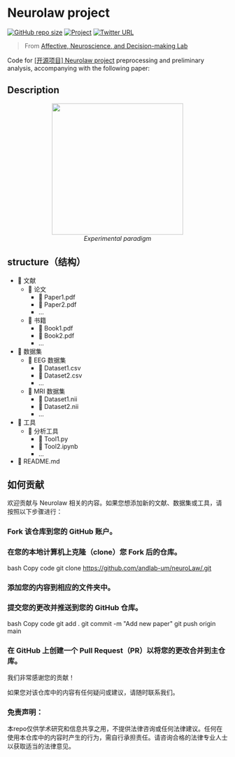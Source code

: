 # Neurolaw project

[![GitHub repo size](https://img.shields.io/github/repo-size/andlab-um/neuroLaw?color=brightgreen&logo=github)](https://github.com/andlab-um/neuroLaw)
[![Project](https://img.shields.io/badge/Paper-10.1038%2Fs41597--022--01538--5-blue)]([https://andlab-um.com/openprojects])
[![Twitter URL](https://img.shields.io/twitter/url?label=%40ANDlab3&style=social&url=https%3A%2F%2Ftwitter.com%2FANDlab3)
](https://twitter.com/ANDlab3)

> From [Affective, Neuroscience, and Decision-making Lab](https://andlab-um.com)

Code for [[开源项目] Neurolaw project](https://andlab-um.com/openprojects) preprocessing and preliminary analysis, accompanying with the following paper:


## Description

<p align="center">
	<img src="https://user-images.githubusercontent.com/19154386/206663251-5fb70be3-a126-4e94-ac0d-0b6962dcd6e4.png" align="middle" height="300px">
	<br><i>Experimental paradigm</i>
</p>

## structure（结构）
- 📂 文献
    - 📂 论文
        - 📄 Paper1.pdf
        - 📄 Paper2.pdf
        - ...
    - 📂 书籍
        - 📄 Book1.pdf
        - 📄 Book2.pdf
        - ...
- 📂 数据集
    - 📂 EEG 数据集
        - 📄 Dataset1.csv
        - 📄 Dataset2.csv
        - ...
    - 📂 MRI 数据集
        - 📄 Dataset1.nii
        - 📄 Dataset2.nii
        - ...
- 📂 工具
    - 📂 分析工具
        - 📄 Tool1.py
        - 📄 Tool2.ipynb
        - ...
- 📄 README.md


## 如何贡献
欢迎贡献与 Neurolaw 相关的内容。如果您想添加新的文献、数据集或工具，请按照以下步骤进行：
### Fork 该仓库到您的 GitHub 账户。

### 在您的本地计算机上克隆（clone）您 Fork 后的仓库。
bash
Copy code
git clone https://github.com/andlab-um/neuroLaw/.git
### 添加您的内容到相应的文件夹中。

### 提交您的更改并推送到您的 GitHub 仓库。

bash
Copy code
git add .
git commit -m "Add new paper"
git push origin main
### 在 GitHub 上创建一个 Pull Request（PR）以将您的更改合并到主仓库。

我们非常感谢您的贡献！

如果您对该仓库中的内容有任何疑问或建议，请随时联系我们。

### 免责声明：
本repo仅供学术研究和信息共享之用，不提供法律咨询或任何法律建议。任何在使用本仓库中的内容时产生的行为，需自行承担责任。请咨询合格的法律专业人士以获取适当的法律意见。

